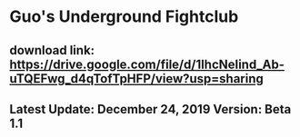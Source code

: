 # Guo's Underground Fightclub
download link: https://drive.google.com/file/d/1IhcNeIind_Ab-uTQEFwg_d4qTofTpHFP/view?usp=sharing
---
Latest Update: December 24, 2019
Version: Beta 1.1 
---
